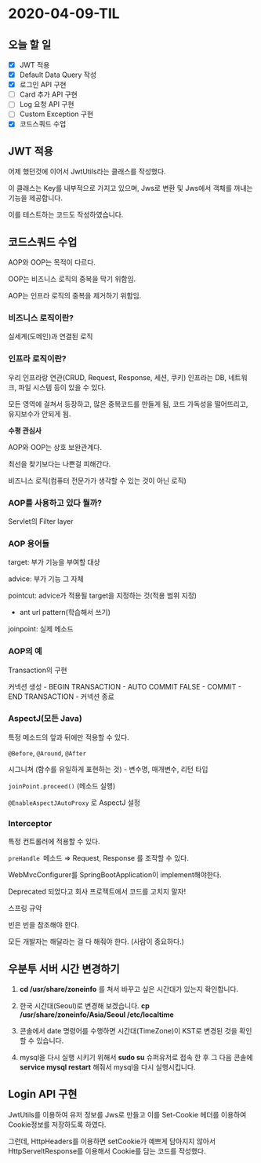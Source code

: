 # 2020-04-09-TIL

## 오늘 할 일

- [x] JWT 적용
- [x] Default Data Query 작성
- [x] 로그인 API 구현
- [ ] Card 추가 API 구현
- [ ] Log 요청 API 구현
- [ ] Custom Exception 구현
- [x] 코드스쿼드 수업

## JWT 적용

어제 했던것에 이어서 JwtUtils라는 클래스를 작성했다.

이 클래스는 Key를 내부적으로 가지고 있으며, Jws로 변환 및 Jws에서 객체를 꺼내는 기능을 제공합니다.

이를 테스트하는 코드도 작성하였습니다.

## 코드스쿼드 수업

AOP와 OOP는 목적이 다르다.

OOP는 비즈니스 로직의 중복을 막기 위함임.

AOP는 인프라 로직의 중복을 제거하기 위함임.

### 비즈니스 로직이란?

실세계(도메인)과 연결된 로직

### 인프라 로직이란?

우리 인프라랑 연관(CRUD, Request, Response, 세션, 쿠키) 인프라는 DB, 네트워크, 파일 시스템 등이 있을 수 있다.

모든 영역에 걸쳐서 등장하고, 많은 중복코드를 만들게 됨, 코드 가독성을 떨어뜨리고, 유지보수가 안되게 됨.

**수평 관심사**

AOP와 OOP는 상호 보완관계다.

최선을 찾기보다는 나쁜걸 피해간다.

비즈니스 로직(컴퓨터 전문가가 생각할 수 있는 것이 아닌 로직)

### AOP를 사용하고 있다 뭘까?

Servlet의 Filter layer

### AOP 용어들

target: 부가 기능을 부여할 대상

advice: 부가 기능 그 자체

pointcut: advice가 적용될 target을 지정하는 것(적용 범위 지정)

- ant url pattern(학습해서 쓰기)

joinpoint: 실제 메소드

### AOP의 예

Transaction의 구현

커넥션 생성 - BEGIN TRANSACTION - AUTO COMMIT FALSE - COMMIT - END TRANSACTION - 커넥션 종료

### AspectJ(모든 Java)

특정 메소드의 앞과 뒤에만 적용할 수 있다.

`@Before`, `@Around`, `@After`

시그니쳐 (함수를 유일하게 표현하는 것) - 변수명, 매개변수, 리턴 타입

`joinPoint.proceed()` (메소드 실행)

`@EnableAspectJAutoProxy` 로 AspectJ 설정

### Interceptor

특정 컨트롤러에 적용할 수 있다.

`preHandle `메소드 ⇒ Request, Response 를 조작할 수 있다.

WebMvcConfigurer를 SpringBootApplication이 implement해야한다.

Deprecated 되었다고 회사 프로젝트에서 코드를 고치지 말자!



스프링 규약

빈은 빈을 참조해야 한다.



모든 개발자는 해달라는 걸 다 해줘야 한다. (사람이 중요하다.)

## 우분투 서버 시간 변경하기

1. **cd /usr/share/zoneinfo** 를 쳐서 바꾸고 싶은 시간대가 있는지 확인합니다.  

2. 한국 시간대(Seoul)로 변경해 보겠습니다.
   **cp /usr/share/zoneinfo/Asia/Seoul /etc/localtime**

3. 콘솔에서 date 명령어를 수행하면 시간대(TimeZone)이 KST로 변경된 것을 확인할 수 있습니다. 

4. mysql을 다시 실행 시키기 위해서 **sudo su** 슈퍼유저로 접속 한 후 
   그 다음 콘솔에 **service mysql restart** 해줘서 mysql을 다시 실행시킵니다.

## Login API 구현

JwtUtils를 이용하여 유저 정보를 Jws로 만들고 이를 Set-Cookie 헤더를 이용하여 Cookie정보를 저장하도록 하였다.

그런데, HttpHeaders를 이용하면 setCookie가 예쁘게 담아지지 않아서 HttpServeltResponse를 이용해서 Cookie를 담는 코드를 작성했다.

